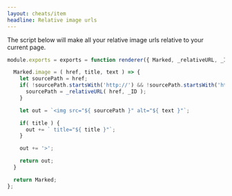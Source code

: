 ```yaml
---
layout: cheats/item
headline: Relative image urls
---
```


The script below will make all your relative image urls relative to your current page.

```js
module.exports = exports = function renderer({ Marked, _relativeURL, _ID }) {

  Marked.image = ( href, title, text ) => {
    let sourcePath = href;
    if( !sourcePath.startsWith('http://') && !sourcePath.startsWith('https://') ) {
      sourcePath = _relativeURL( href, _ID );
    }

    let out = `<img src="${ sourcePath }" alt="${ text }"`;

    if( title ) {
      out += ` title="${ title }"`;
    }

    out += '>';

    return out;
  }

  return Marked;
};
```
